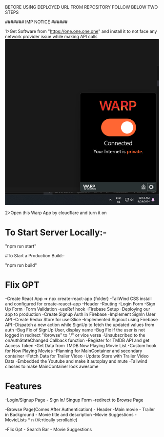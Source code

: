 BEFORE USING DEPLOYED URL FROM REPOSITORY FOLLOW BELOW TWO STEPS

####### IMP NOTICE ######


1>Get Software from "https://one.one.one.one" and install it to not face any network provider issue while making API calls
![alt text](image.png)

2>Open this Warp App by cloudflare and turn it on














# To Start Server Locally:-

 "npm run start"

#To Start a Production Build:-

"npm run  build"
 

# Flix GPT 

-Create React App => npx create-react-app {folder}
-TailWind CSS install and configured for create-reacct-app
-Header
-Routing
-Login Form
-Sign Up Form
-Form Validation
-useRef hook
-Firebase Setup 
-Deploying our app to production
-Create Signup Auth in Firebase
-Implement SignIn User API
-Create Redux Store for userSlice
-Implemented Signout using Firebase API
-Dispatch a new action while SignUp to fetch the updated values from auth
-Bug Fix of SignUp User, display name
-Bug Fix if the user is not logged in redirect "/browse" to "/" or vice versa
-Unsubscribed to the onAuthStateChanged Callback function
-Register for TMDB API and get Access Token
-Get Data from TMDB Now Playing Movie List 
-Custom hook for Now Playing Movies
-Planning for MainContainer and secondary container
-Fetch Data for Trailer Video
-Update Store with Trailer Video Data
-Embedded the Youtube and make it autoplay and mute
-Tailwind classes to make MainContainer look awesome


# Features
-Login/Signup Page
    - Sign In/ Singup Form
    -redirect to Browse Page

-Browse Page(Comes After Authentication)
    - Header
    -Main movie
        - Trailer in Background
        - Movie title and description
        -Movie Suggestions
            - MovieLists * n (Vertically scrollable)

-Flix Gpt 
    - Search Bar
    - Movie Suggestions
    
